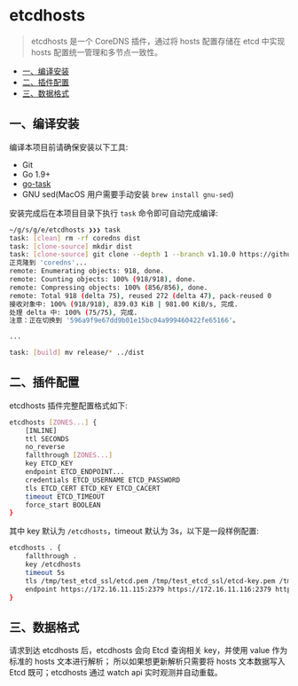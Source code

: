 # etcdhosts

> etcdhosts 是一个 CoreDNS 插件，通过将 hosts 配置存储在 etcd 中实现 hosts 配置统一管理和多节点一致性。

<!--ts-->
   * [一、编译安装](#一编译安装)
   * [二、插件配置](#二插件配置)
   * [三、数据格式](#三数据格式)
<!--te-->

## 一、编译安装

编译本项目前请确保安装以下工具:

- Git
- Go 1.9+
- [go-task](https://taskfile.dev/installation/)
- GNU sed(MacOS 用户需要手动安装 `brew install gnu-sed`)

安装完成后在本项目目录下执行 `task` 命令即可自动完成编译:

```sh
~/g/s/g/e/etcdhosts ❯❯❯ task                                                                                                                                                       master ✱
task: [clean] rm -rf coredns dist
task: [clone-source] mkdir dist
task: [clone-source] git clone --depth 1 --branch v1.10.0 https://github.com/coredns/coredns.git coredns
正克隆到 'coredns'...
remote: Enumerating objects: 918, done.
remote: Counting objects: 100% (918/918), done.
remote: Compressing objects: 100% (856/856), done.
remote: Total 918 (delta 75), reused 272 (delta 47), pack-reused 0
接收对象中: 100% (918/918), 839.03 KiB | 981.00 KiB/s, 完成.
处理 delta 中: 100% (75/75), 完成.
注意：正在切换到 '596a9f9e67dd9b01e15bc04a999460422fe65166'。

...

task: [build] mv release/* ../dist
```

## 二、插件配置

etcdhosts 插件完整配置格式如下:

```sh
etcdhosts [ZONES...] {
    [INLINE]
    ttl SECONDS
    no_reverse
    fallthrough [ZONES...]
    key ETCD_KEY
    endpoint ETCD_ENDPOINT...
    credentials ETCD_USERNAME ETCD_PASSWORD
    tls ETCD_CERT ETCD_KEY ETCD_CACERT
    timeout ETCD_TIMEOUT
    force_start BOOLEAN
}
```

其中 key 默认为 `/etcdhosts`，timeout 默认为 3s，以下是一段样例配置:

```sh
etcdhosts . {
    fallthrough .
    key /etcdhosts
    timeout 5s
    tls /tmp/test_etcd_ssl/etcd.pem /tmp/test_etcd_ssl/etcd-key.pem /tmp/test_etcd_ssl/etcd-root-ca.pem
    endpoint https://172.16.11.115:2379 https://172.16.11.116:2379 https://172.16.11.117:2379
}
```

## 三、数据格式

请求到达 etcdhosts 后，etcdhosts 会向 Etcd 查询相关 key，并使用 value 作为标准的 hosts 文本进行解析；
所以如果想更新解析只需要将 hosts 文本数据写入 Etcd 既可；etcdhosts 通过 watch api 实时观测并自动重载。
